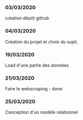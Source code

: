 ### 03/03/2020 
création dépôt github
### 04/03/2020 
Création du projet et choix du sujet.
### 19/03/2020 
Load d'une partie des données
### 21/03/2020 
Faire le webscraping - done
### 25/03/2020 
Conception d'un modèle relationnel
